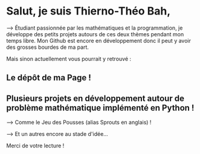 # Salut, je suis Thierno-Théo Bah,

--> Étudiant passionnée par les mathématiques et la programmation, je développe des petits projets autours de ces deux thèmes pendant mon temps libre. Mon Github est encore en développement donc il peut y avoir des grosses bourdes de ma part. 

Mais sinon actuellement vous pourrait y retrouvé : 

## Le dépôt de ma Page !

## Plusieurs projets en développement autour de problème mathématique implémenté en Python !

--> Comme le Jeu des Pousses (alias Sprouts en anglais) !

--> Et un autres encore au stade d'idée...

Merci de votre lecture !
